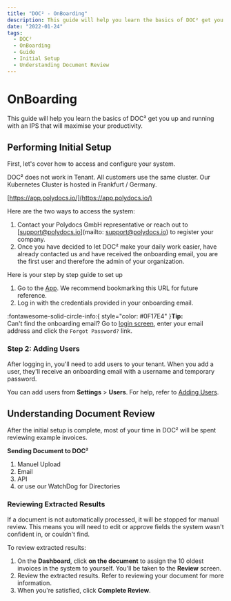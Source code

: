 ```yaml
---
title: "DOC² - OnBoarding"
description: This guide will help you learn the basics of DOC² get you up and running with an IPS that will max out your productivity.
date: "2022-01-24"
tags:
  - DOC²
  - OnBoarding
  - Guide
  - Initial Setup
  - Understanding Document Review
---
```



# OnBoarding

This guide will help you learn the basics of DOC² get you up and running with an IPS that will maximise your productivity.

## **Performing Initial Setup**

First, let's cover how to access and configure your system.

DOC² does not work in Tenant. All customers use the same cluster. Our Kubernetes Cluster is hosted in Frankfurt / Germany.

[https://app.polydocs.io/](https://app.polydocs.io/)

Here are the two ways to access the system:

1.  Contact your Polydocs GmbH representative or reach out to [support@polydocs.io](mailto: support@polydocs.io) to register your company.
2. Once you have decided to let DOC² make your daily work easier, have already contacted us and have received the onboarding email, you are the first user and therefore the admin of your organization.

Here is your step by step guide to set up 

1.  Go to the [App](https://app.polydocs.io/). We recommend bookmarking this URL for future reference.
2.  Log in with the credentials provided in your onboarding email.

:fontawesome-solid-circle-info:{ style="color: #0F17E4" }**Tip:**<br> Can't find the onboarding email? Go to [login screen](https://app.polydocs.io/), enter your email address and click the `Forgot Password?` link.

### Step 2\: Adding Users

After logging in, you'll need to add users to your tenant. When you add a user, they'll receive an onboarding email with a username and temporary password.

You can add users from **Settings** > **Users**. For help, refer to [Adding Users](/doc2/settings-users/).

## **Understanding Document Review**

After the initial setup is complete, most of your time in DOC² will be spent reviewing example invoices.

**Sending Document to DOC²**

1.  Manuel Upload
2.  Email
3.  API
4.  or use our WatchDog for Directories

### Reviewing Extracted Results

If a document is not automatically processed, it will be stopped for manual review. This means you will need to edit or approve fields the system wasn't confident in, or couldn't find.

To review extracted results:

1.  On the **Dashboard**, click **on the document** to assign the 10 oldest invoices in the system to yourself. You'll be taken to the **Review** screen.
2.  Review the extracted results. Refer to reviewing your document for more information.
3.  When you're satisfied, click **Complete Review**.